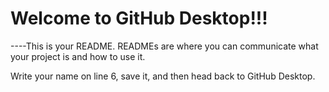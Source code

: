 # Welcome to GitHub Desktop!!!

----This is your README. READMEs are where you can communicate what your project is and how to use it.

Write your name on line 6, save it, and then head back to GitHub Desktop.
